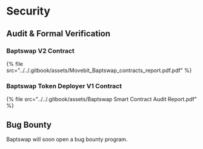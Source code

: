 # Security

## Audit & Formal Verification

### Baptswap V2 Contract

{% file src="../../.gitbook/assets/Movebit_Baptswap_contracts_report.pdf.pdf" %}

### Baptswap Token Deployer V1 Contract

{% file src="../../.gitbook/assets/Baptswap Smart Contract Audit Report.pdf" %}

## Bug Bounty

Baptswap will soon open a bug bounty program.
